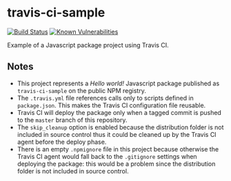 # travis-ci-sample
[![Build Status](https://travis-ci.org/labarilem/travis-ci-sample.svg?branch=develop)](https://travis-ci.org/labarilem/travis-ci-sample)
[![Known Vulnerabilities](https://snyk.io/test/github/labarilem/travis-ci-sample/badge.svg?targetFile=package.json)](https://snyk.io/test/github/labarilem/travis-ci-sample?targetFile=package.json)

Example of a Javascript package project using Travis CI.

## Notes

- This project represents a *Hello world!* Javascript package published as `travis-ci-sample` on the public NPM registry.
- The `.travis.yml` file references calls only to scripts defined in `package.json`. This makes the Travis CI configuration file reusable.
- Travis CI will deploy the package only when a tagged commit is pushed to the `master` branch of this repository.
- The `skip_cleanup` option is enabled because the distribution folder is not included in source control thus it could be cleaned up by the Travis CI agent before the deploy phase.
- There is an empty `.npmignore` file in this project because otherwise the Travis CI agent would fall back to the `.gitignore` settings when deploying the package: this would be a problem since the distribution folder is not included in source control.
